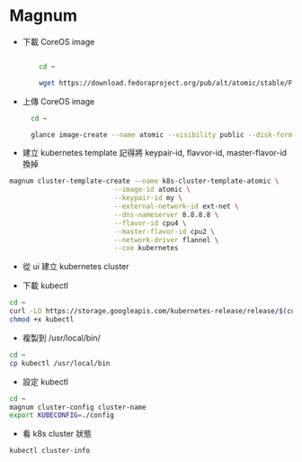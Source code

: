 Magnum
=======


- 下載 CoreOS image
  ``` bash

      cd ~

      wget https://download.fedoraproject.org/pub/alt/atomic/stable/Fedora-Atomic-26-20170723.0/CloudImages/x86_64/images/Fedora-Atomic-26-20170723.0.x86_64.qcow2

  ```


- 上傳 CoreOS image

  ```bash
    cd ~

    glance image-create --name atomic --visibility public --disk-format=qcow2 --container-format=bare --os-distro=fedora-atomic --file=Fedora-Atomic-26-20170723.0.x86_64.qcow2
  ```

- 建立 kubernetes template
  記得將 keypair-id, flavvor-id, master-flavor-id 換掉


``` bash
magnum cluster-template-create --name k8s-cluster-template-atomic \
                          --image-id atomic \
                          --keypair-id my \
                          --external-network-id ext-net \
                          --dns-nameserver 8.8.8.8 \
                          --flavor-id cpu4 \
                          --master-flavor-id cpu2 \
                          --network-driver flannel \
                          --coe kubernetes

```


- 從 ui 建立 kubernetes cluster


- 下載 kubectl


```bash
cd ~
curl -LO https://storage.googleapis.com/kubernetes-release/release/$(curl -s https://storage.googleapis.com/kubernetes-release/release/stable.txt)/bin/linux/amd64/kubectl
chmod +x kubectl
```


- 複製到 /usr/local/bin/

```bash
cd ~
cp kubectl /usr/local/bin
```


- 設定 kubectl

```bash
cd ~
magnum cluster-config cluster-name
export KUBECONFIG=./config
```

- 看 k8s cluster 狀態
```bash
kubectl cluster-info
```

